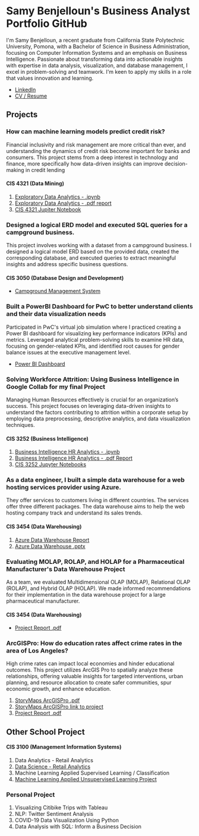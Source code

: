 # Samy Benjelloun's Business Analyst Portfolio GitHub
I'm Samy Benjelloun, a recent graduate from California State Polytechnic University, Pomona, with a Bachelor of Science in Business Administration, focusing on Computer Information Systems and an emphasis on Business Intelligence. Passionate about transforming data into actionable insights with expertise in data analysis, visualization, and database management, I excel in problem-solving and teamwork. I'm keen to apply my skills in a role that values innovation and learning. 

- [LinkedIn](https://www.linkedin.com/in/samy-benjelloun/)
- [CV / Resume](link)
  
## Projects

### How can machine learning models predict credit risk?
Financial inclusivity and risk management are more critical than ever, and understanding the dynamics of credit risk become important for banks and consumers. This project stems from a deep interest in technology and finance, more specifically how data-driven insights can improve decision-making in credit lending
#### CIS 4321 (Data Mining)
1. [Exploratory Data Analytics - .ipynb](Samy_Benjelloun_Final_Project.ipynb)
2. [Exploratory Data Analytics - .pdf report](https://github.com/Titoro1/SamyBen/blob/5000005c21002d496fcf1634f0daddb65237d555/Samy_Benjelloun_FinalProject.pdf)
3. [CIS 4321 Jupiter Notebook](https://drive.google.com/drive/u/0/folders/1YEdJsOgrto6UwvY2L2aE9AaZgifp5QRP)


### Designed a logical ERD model and executed SQL queries for a campground business.
This project involves working with a dataset from a campground business. I designed
a logical model ERD based on the provided data, created the corresponding database, and executed
queries to extract meaningful insights and address specific business questions.
#### CIS 3050 (Database Design and Development)
- [Campground Management System](https://github.com/Titoro1/SamyBen/blob/28120b6b52e17b1e8b18b5532d91c0fba23e430f/Campground%20Project%20-%20Benjelloun%20S.pdf)

### Built a PowerBI Dashboard for PwC to better understand clients and their data visualization needs
Participated in PwC's virtual job simulation where I practiced creating a Power BI dashboard for visualizing key performance indicators (KPIs) and metrics. Leveraged analytical problem-solving skills to examine HR data, focusing on gender-related KPIs, and identified root causes for gender balance issues at the executive management level.
- [Power BI Dashboard](https://github.com/Titoro1/SamyBen/blob/d0abc4cfa2303d5aca20324eed5c1ea9c200f257/HR%20KPI%20Power%20BI%20(1).pdf)


###  Solving Workforce Attrition: Using Business Intelligence in Google Collab for my final Project
Managing Human Resources effectively is crucial for an organization’s success. This project focuses on leveraging data-driven insights to understand the factors contributing to attrition within a corporate setup by employing data preprocessing, descriptive analytics, and data visualization techniques.
#### CIS 3252 (Business Intelligence)
1. [Business Intelligence HR Analytics - .ipynb](Final_Project_Benjelloun_Samy.ipynb)
2. [Business Intelligence HR Analytics - .pdf Report](https://github.com/Titoro1/SamyBen/blob/7703185069353c4c017e8c828e96f6c76b1eabaf/CIS%203252%20-%20Final%20Project%20Report%20-%20Benjelloun_Samy.pdf) 
3. [CIS 3252 Jupyter Notebooks](https://drive.google.com/drive/u/0/folders/1_N2Xls8uaYpP64GABGZPZXsLenJM3-bS)


### As a data engineer, I built a simple data warehouse for a web hosting services provider using Azure.
They offer services to customers living in different countries. The services offer three different packages. The data warehouse aims to help the web hosting company track and understand its sales trends.
#### CIS 3454 (Data Warehousing)
1. [Azure Data Warehouse Report]()
2. [Azure Data Warehouse .pptx]()


### Evaluating MOLAP, ROLAP, and HOLAP for a Pharmaceutical Manufacturer's Data Warehouse Project
As a team, we evaluated Multidimensional OLAP (MOLAP), Relational OLAP (ROLAP), and Hybrid OLAP (HOLAP). We made informed recommendations for their implementation in the data warehouse project for a large pharmaceutical manufacturer. 
#### CIS 3454 (Data Warehousing)
- [Project Report .pdf](Olap_Mini_project.pdf)

### ArcGISPro: How do education rates affect crime rates in the area of Los Angeles?
High crime rates can impact local economies and hinder educational outcomes. This project utilizes ArcGIS Pro to spatially analyze these relationships, offering valuable insights for targeted interventions, urban planning, and resource allocation to create safer communities, spur economic growth, and enhance education.
1. [StoryMaps ArcGISPro .pdf]()
2. [StoryMaps ArcGISPro link to project](https://storymaps.arcgis.com/stories/feb2a3a5b0b04dd79b0436db044eee19)
3. [Project Report .pdf]()



## Other School Project
#### CIS 3100 (Management Information Systems)
1. Data Analytics - Retail Analytics
2. [Data Science - Retail Analytics](Samy_Benjelloun_Project_5_6,_3100_ulta_quartiles.ipynb)
3. Machine Learning Applied Supervised Learning / Classification
4. [Machine Learning Applied Unsupervised Learning Project](Samy_Benjelloun_commodity_clusters+plotly.ipynb)


### Personal Project 
1. Visualizing Citibike Trips with Tableau
2. NLP: Twitter Sentiment Analysis 
3. COVID-19 Data Visualization Using Python
4. Data Analysis with SQL: Inform a Business Decision
